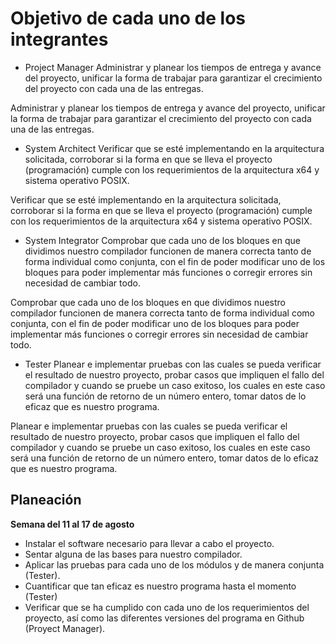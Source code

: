 # Objetivo de cada uno de los integrantes
-	Project Manager
    Administrar y planear los tiempos de entrega y avance del proyecto, unificar la forma de trabajar para garantizar el crecimiento 
    del proyecto con cada una de las entregas.

Administrar y planear los tiempos de entrega y avance del proyecto, unificar la forma de trabajar para garantizar el crecimiento 
del proyecto con cada una de las entregas.
-	System Architect
    Verificar que se esté implementando en la arquitectura solicitada, corroborar si la forma en que se lleva el proyecto (programación)
    cumple con los requerimientos de la arquitectura x64 y sistema operativo POSIX.

Verificar que se esté implementando en la arquitectura solicitada, corroborar si la forma en que se lleva el proyecto (programación)
cumple con los requerimientos de la arquitectura x64 y sistema operativo POSIX.
-	System Integrator
    Comprobar que cada uno de los bloques en que dividimos nuestro compilador funcionen de manera correcta tanto de forma individual 
    como conjunta, con el fin de poder modificar uno de los bloques para poder implementar más funciones o corregir errores 
    sin necesidad de cambiar todo.

Comprobar que cada uno de los bloques en que dividimos nuestro compilador funcionen de manera correcta tanto de forma individual 
como conjunta, con el fin de poder modificar uno de los bloques para poder implementar más funciones o corregir errores 
sin necesidad de cambiar todo.
-	Tester
    Planear e implementar pruebas con las cuales se pueda verificar el resultado de nuestro proyecto, probar casos que impliquen 
    el fallo del compilador y cuando se pruebe un caso exitoso, los cuales en este caso será una función de retorno de un número entero,
    tomar datos de lo eficaz que es nuestro programa.

Planear e implementar pruebas con las cuales se pueda verificar el resultado de nuestro proyecto, probar casos que impliquen 
el fallo del compilador y cuando se pruebe un caso exitoso, los cuales en este caso será una función de retorno de un número entero,
tomar datos de lo eficaz que es nuestro programa.

## Planeación
**Semana del 11 al 17 de agosto**
-	Instalar el software necesario para llevar a cabo el proyecto.
-	Sentar alguna de las bases para nuestro compilador.
-	Aplicar las pruebas para cada uno de los módulos y de manera conjunta (Tester).
-	Cuantificar que tan eficaz es nuestro programa hasta el momento (Tester)
-	Verificar que se ha cumplido con cada uno de los requerimientos del proyecto, así como las diferentes versiones del programa en Github (Proyect Manager).

